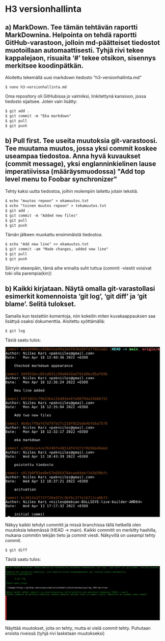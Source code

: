 # H3 versionhallinta

## a) MarkDown. Tee tämän tehtävän raportti MarkDownina. Helpointa on tehdä raportti GitHub-varastoon, jolloin md-päätteiset tiedostot muotoillaan automaattisesti. Tyhjä rivi tekee kappalejaon, risuaita ‘#’ tekee otsikon, sisennys merkitsee koodinpätkän.
Aloitettu tekemällä uusi markdown tiedosto "h3-versionhallinta.md"

	$ nano h3-versionhallinta.md

Oma repository oli GitHubissa jo valmiiksi, linkitettynä kansioon, jossa tiedosto sijaitsee. Joten vain lisätty:

	$ git add .
	$ git commit -m "Eka markdown"
	$ git pull
	$ git push

## b) Pull first. Tee useita muutoksia git-varastoosi. Tee muutama muutos, jossa yksi commit koskee useampaa tiedostoa. Anna hyvä kuvaukset (commit message), yksi englanninkielinen lause imperatiivissa (määräysmuodossa) "Add top level menu to Foobar synchronizer"
Tehty kaksi uutta tiedostoa, joihin molempiin laitettu jotain tekstiä.

	$ echo "muutos repoon" > ekamuutos.txt
	$ echo "toinen muutos repoon" > tokamuutos.txt
	$ git add .
	$ git commit -m "Added new files"
	$ git pull
	$ git push

Tämän jälkeen muokattu ensimmäistä tiedostoa.

	$ echo "Add new line" >> ekamuutos.txt
	$ git commit -am "Made changes, added new line"
	$ git pull
	$ git push

Siirryin eteenpäin, tämä aihe ennalta suht tuttua (commit -viestit voisivat toki olla parempia(kin))

## b) Kaikki kirjataan. Näytä omalla git-varastollasi esimerkit komennoista ‘git log’, ‘git diff’ ja ‘git blame’. Selitä tulokset.

Samalla kun testattiin komentoja, niin kokeilin miten kuvakaappauksen saa lisättyä osaksi dokumenttia.
Aloitettu syöttämällä:

	$ git log

Tästä saatu tulos:

![Image](https://github.com/niikari/palvelintenhallinta/blob/main/gitlog.JPG?raw=true)

Näkyy kaikki tehdyt commitit ja missä branchissa tällä hetkellä olen muutoksia tekemässä (HEAD -> main).
Kaikki commitit on merkitty hashilla, mukana commitin tekijän tieto ja commit viesti. Näkyvillä on useampi tehty commit.

	$ git diff

Tästä saatu tulos:

![Image](https://github.com/niikari/palvelintenhallinta/blob/main/git%20diff.JPG?raw=true)

Näyttää muutokset, joita on tehty, mutta ei vielä commit tehty. Puhutaan eroista riveissä (tyhjä rivi lasketaan muutokseksi)










